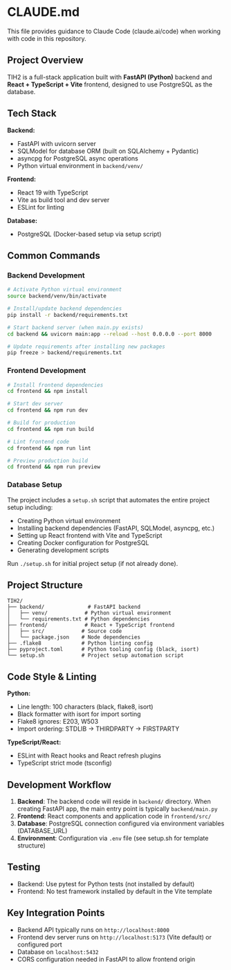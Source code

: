 # CLAUDE.md

This file provides guidance to Claude Code (claude.ai/code) when working with code in this repository.

## Project Overview

TIH2 is a full-stack application built with **FastAPI (Python)** backend and **React + TypeScript + Vite** frontend, designed to use PostgreSQL as the database.

## Tech Stack

**Backend:**
- FastAPI with uvicorn server
- SQLModel for database ORM (built on SQLAlchemy + Pydantic)
- asyncpg for PostgreSQL async operations
- Python virtual environment in `backend/venv/`

**Frontend:**
- React 19 with TypeScript
- Vite as build tool and dev server
- ESLint for linting

**Database:**
- PostgreSQL (Docker-based setup via setup script)

## Common Commands

### Backend Development

```bash
# Activate Python virtual environment
source backend/venv/bin/activate

# Install/update backend dependencies
pip install -r backend/requirements.txt

# Start backend server (when main.py exists)
cd backend && uvicorn main:app --reload --host 0.0.0.0 --port 8000

# Update requirements after installing new packages
pip freeze > backend/requirements.txt
```

### Frontend Development

```bash
# Install frontend dependencies
cd frontend && npm install

# Start dev server
cd frontend && npm run dev

# Build for production
cd frontend && npm run build

# Lint frontend code
cd frontend && npm run lint

# Preview production build
cd frontend && npm run preview
```

### Database Setup

The project includes a `setup.sh` script that automates the entire project setup including:
- Creating Python virtual environment
- Installing backend dependencies (FastAPI, SQLModel, asyncpg, etc.)
- Setting up React frontend with Vite and TypeScript
- Creating Docker configuration for PostgreSQL
- Generating development scripts

Run `./setup.sh` for initial project setup (if not already done).

## Project Structure

```
TIH2/
├── backend/              # FastAPI backend
│   ├── venv/            # Python virtual environment
│   └── requirements.txt # Python dependencies
├── frontend/            # React + TypeScript frontend
│   ├── src/            # Source code
│   └── package.json    # Node dependencies
├── .flake8             # Python linting config
├── pyproject.toml      # Python tooling config (black, isort)
└── setup.sh            # Project setup automation script
```

## Code Style & Linting

**Python:**
- Line length: 100 characters (black, flake8, isort)
- Black formatter with isort for import sorting
- Flake8 ignores: E203, W503
- Import ordering: STDLIB → THIRDPARTY → FIRSTPARTY

**TypeScript/React:**
- ESLint with React hooks and React refresh plugins
- TypeScript strict mode (tsconfig)

## Development Workflow

1. **Backend**: The backend code will reside in `backend/` directory. When creating FastAPI app, the main entry point is typically `backend/main.py`
2. **Frontend**: React components and application code in `frontend/src/`
3. **Database**: PostgreSQL connection configured via environment variables (DATABASE_URL)
4. **Environment**: Configuration via `.env` file (see setup.sh for template structure)

## Testing

- Backend: Use pytest for Python tests (not installed by default)
- Frontend: No test framework installed by default in the Vite template

## Key Integration Points

- Backend API typically runs on `http://localhost:8000`
- Frontend dev server runs on `http://localhost:5173` (Vite default) or configured port
- Database on `localhost:5432`
- CORS configuration needed in FastAPI to allow frontend origin
